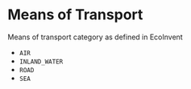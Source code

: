 # Means of Transport

Means of transport category as defined in EcoInvent

- `AIR`
- `INLAND_WATER`
- `ROAD`
- `SEA`

